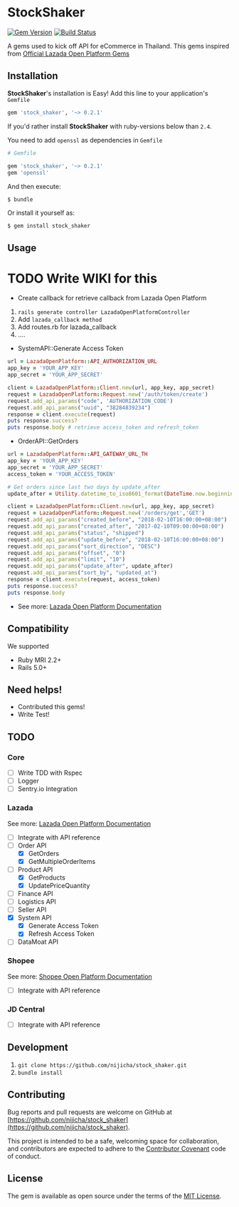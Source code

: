 # StockShaker

[![Gem Version](https://badge.fury.io/rb/stock_shaker.svg)](https://badge.fury.io/rb/stock_shaker)
[![Build Status](https://travis-ci.org/nijicha/stock_shaker.svg?branch=master)](https://travis-ci.org/nijicha/stock_shaker)

A gems used to kick off API for eCommerce in Thailand. This gems inspired from [Official Lazada Open Platform Gems](https://rubygems.org/gems/lazop_api_client/versions/1.2.5)

## Installation

**StockShaker**'s installation is Easy! Add this line to your application's `Gemfile`

```ruby
gem 'stock_shaker', '~> 0.2.1'
```

If you'd rather install **StockShaker** with ruby-versions below than `2.4`.

You need to add `openssl` as dependencies in `Gemfile`

```ruby
# Gemfile
 
gem 'stock_shaker', '~> 0.2.1'
gem 'openssl'
```

And then execute:

    $ bundle

Or install it yourself as:

    $ gem install stock_shaker

## Usage

# TODO Write WIKI for this
- Create callback for retrieve callback from Lazada Open Platform
1. `rails generate controller LazadaOpenPlatformController`
2. Add `lazada_callback method`
3. Add routes.rb for lazada_callback
4. ....

- SystemAPI::Generate Access Token
```ruby
url = LazadaOpenPlatform::API_AUTHORIZATION_URL
app_key = 'YOUR_APP_KEY'
app_secret = 'YOUR_APP_SECRET'

client = LazadaOpenPlatform::Client.new(url, app_key, app_secret)
request = LazadaOpenPlatform::Request.new('/auth/token/create')
request.add_api_params("code", 'AUTHORIZATION_CODE')
request.add_api_params("uuid", "38284839234")
response = client.execute(request)
puts response.success?
puts response.body # retrieve access_token and refresh_token
```

- OrderAPI::GetOrders

```ruby
url = LazadaOpenPlatform::API_GATEWAY_URL_TH
app_key = 'YOUR_APP_KEY'
app_secret = 'YOUR_APP_SECRET'
access_token = 'YOUR_ACCESS_TOKEN'

# Get orders since last two days by update_after
update_after = Utility.datetime_to_iso8601_format(DateTime.now.beginning_of_day - 2.days)

client = LazadaOpenPlatform::Client.new(url, app_key, app_secret)
request = LazadaOpenPlatform::Request.new('/orders/get','GET')
request.add_api_params("created_before", "2018-02-10T16:00:00+08:00")
request.add_api_params("created_after", "2017-02-10T09:00:00+08:00")
request.add_api_params("status", "shipped")
request.add_api_params("update_before", "2018-02-10T16:00:00+08:00")
request.add_api_params("sort_direction", "DESC")
request.add_api_params("offset", "0")
request.add_api_params("limit", "10")
request.add_api_params("update_after", update_after)
request.add_api_params("sort_by", "updated_at")
response = client.execute(request, access_token)
puts response.success?
puts response.body
```
- See more: [Lazada Open Platform Documentation](https://open.lazada.com/doc/api.htm?spm=a2o9m.11193535.0.0.62a738e4DBO8DQ#/api?cid=8&path=/order/document/get)

## Compatibility
We supported
- Ruby MRI 2.2+
- Rails 5.0+

## Need helps!
- Contributed this gems!
- Write Test!

## TODO

### Core

- [ ] Write TDD with Rspec
- [ ] Logger
- [ ] Sentry.io Integration

### Lazada
See more: [Lazada Open Platform Documentation](https://open.lazada.com/doc/api.htm?spm=a2o9m.11193535.0.0.62a738e4DBO8DQ#/api?cid=8&path=/order/document/get)

- [ ] Integrate with API reference
- [ ] Order API
    - [x] GetOrders
    - [x] GetMultipleOrderItems
- [ ] Product API
    - [x] GetProducts
    - [x] UpdatePriceQuantity
- [ ] Finance API
- [ ] Logistics API
- [ ] Seller API
- [x] System API
    - [x] Generate Access Token
    - [x] Refresh Access Token
- [ ] DataMoat API

### Shopee
See more: [Shopee Open Platform Documentation](https://open.shopee.com/documents)
- [ ] Integrate with API reference

### JD Central

- [ ] Integrate with API reference

## Development
1. `git clone https://github.com/nijicha/stock_shaker.git`
2. `bundle install`

## Contributing

Bug reports and pull requests are welcome on GitHub at [https://github.com/nijicha/stock_shaker](https://github.com/nijicha/stock_shaker).

This project is intended to be a safe, welcoming space for collaboration, and contributors are expected to adhere to the [Contributor Covenant](http://contributor-covenant.org) code of conduct.

## License

The gem is available as open source under the terms of the [MIT License](https://opensource.org/licenses/MIT).
